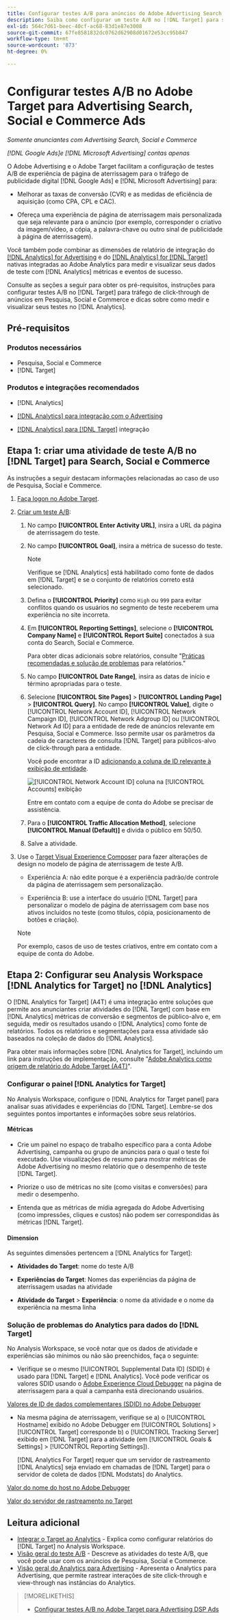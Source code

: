 ```yaml
---
title: Configurar testes A/B para anúncios do Adobe Advertising Search, Social e Commerce no Adobe Target
description: Saiba como configurar um teste A/B no [!DNL Target] para seus [!DNL Google Ads] e [!DNL Microsoft Advertising] anúncios em Search, Social e Commerce.
exl-id: 564c7d61-beec-40cf-ac68-83d1e87e3008
source-git-commit: 67fe8581832dc0762d62908d01672e53cc95b847
workflow-type: tm+mt
source-wordcount: '873'
ht-degree: 0%

---
```


# Configurar testes A/B no Adobe Target para Advertising Search, Social e Commerce Ads

*Somente anunciantes com Advertising Search, Social e Commerce*

*[!DNL Google Ads]e [!DNL Microsoft Advertising] contas apenas*

O Adobe Advertising e o Adobe Target facilitam a configuração de testes A/B de experiência de página de aterrissagem para o tráfego de publicidade digital [!DNL Google Ads] e [!DNL Microsoft Advertising] para:

* Melhorar as taxas de conversão (CVR) e as medidas de eficiência de aquisição (como CPA, CPL e CAC).

* Ofereça uma experiência de página de aterrissagem mais personalizada que seja relevante para o anúncio (por exemplo, corresponder o criativo da imagem/vídeo, a cópia, a palavra-chave ou outro sinal de publicidade à página de aterrissagem).

Você também pode combinar as dimensões de relatório de integração do [[!DNL Analytics] for Advertising](/help/integrations/analytics/overview.md) e do [[!DNL Analytics] for [!DNL Target]](https://experienceleague.adobe.com/docs/target/using/integrate/a4t/a4t.html?lang=pt-BR) nativas integradas ao Adobe Analytics para medir e visualizar seus dados de teste com [!DNL Analytics] métricas e eventos de sucesso.

Consulte as seções a seguir para obter os pré-requisitos, instruções para configurar testes A/B no [!DNL Target] para tráfego de click-through de anúncios em Pesquisa, Social e Commerce e dicas sobre como medir e visualizar seus testes no [!DNL Analytics].

## Pré-requisitos

### Produtos necessários

* Pesquisa, Social e Commerce
* [!DNL Target]

### Produtos e integrações recomendados

* [!DNL Analytics]

* [[!DNL Analytics] para integração com o Advertising](/help/integrations/analytics/overview.md)<!-- necessary for testing view-throughs, which most advertisers want to do -->

* [[!DNL Analytics] para [!DNL Target]](https://experienceleague.adobe.com/docs/target/using/integrate/a4t/a4t.html?lang=pt-BR) integração

## Etapa 1: criar uma atividade de teste A/B no [!DNL Target] para Search, Social e Commerce

As instruções a seguir destacam informações relacionadas ao caso de uso de Pesquisa, Social e Commerce.

1. [Faça logon no Adobe Target](https://experienceleague.adobe.com/docs/target/using/introduction/target-access-from-mac.html?lang=pt-BR).

1. [Criar um teste A/B](https://experienceleague.adobe.com/docs/target/using/activities/abtest/create/test-create-ab.html?lang=pt-BR):

   1. No campo **[!UICONTROL Enter Activity URL]**, insira a URL da página de aterrissagem do teste.

   1. No campo **[!UICONTROL Goal]**, insira a métrica de sucesso do teste.

      >[!NOTE]
      >
      >Verifique se [!DNL Analytics] está habilitado como fonte de dados em [!DNL Target] e se o conjunto de relatórios correto está selecionado.

   1. Defina o **[!UICONTROL Priority]** como `High` ou `999` para evitar conflitos quando os usuários no segmento de teste receberem uma experiência no site incorreta.


   1. Em **[!UICONTROL Reporting Settings]**, selecione o **[!UICONTROL Company Name]** e **[!UICONTROL Report Suite]** conectados à sua conta do Search, Social e Commerce.

      Para obter dicas adicionais sobre relatórios, consulte &quot;[Práticas recomendadas e solução de problemas](https://experienceleague.adobe.com/docs/analytics/analyze/reports-analytics/report-troubleshooting.html?lang=pt-BR) para relatórios.&quot;

   1. No campo **[!UICONTROL Date Range]**, insira as datas de início e término apropriadas para o teste.

   1. Selecione **[!UICONTROL Site Pages]** > **[!UICONTROL Landing Page]** > **[!UICONTROL Query]**. No campo **[!UICONTROL Value]**, digite o [!UICONTROL Network Account ID], [!UICONTROL Network Campaign ID], [!UICONTROL Network Adgroup ID] ou [!UICONTROL Network Ad ID] para a entidade de rede de anúncios relevante em Pesquisa, Social e Commerce. Isso permite usar os parâmetros da cadeia de caracteres de consulta [!DNL Target] para públicos-alvo de click-through para a entidade.

      Você pode encontrar a ID [adicionando a coluna de ID relevante à exibição de entidade](/help/search-social-commerce/common-tasks/data-views/custom-default-views-manage.md).

      ![[!UICONTROL Network Account ID] coluna na [!UICONTROL Accounts] exibição](/help/integrations/assets/target-search-id.png "[!UICONTROL Network Account ID] coluna na [!UICONTROL Accounts] exibição")

      Entre em contato com a equipe de conta do Adobe se precisar de assistência.

   1. Para o **[!UICONTROL Traffic Allocation Method]**, selecione **[!UICONTROL Manual (Default)]** e divida o público em 50/50.

   1. Salve a atividade.

1. Use o [Target Visual Experience Composer](https://experienceleague.adobe.com/docs/target/using/activities/abtest/create/test-create-ab.html?lang=pt-BR) para fazer alterações de design no modelo de página de aterrissagem de teste A/B.

   * Experiência A: não edite porque é a experiência padrão/de controle da página de aterrissagem sem personalização.

   * Experiência B: use a interface do usuário [!DNL Target] para personalizar o modelo de página de aterrissagem com base nos ativos incluídos no teste (como títulos, cópia, posicionamento de botões e criação).

   >[!NOTE]
   >
   >Por exemplo, casos de uso de testes criativos, entre em contato com a equipe de conta do Adobe.

## Etapa 2: Configurar seu Analysis Workspace [!DNL Analytics for Target] no [!DNL Analytics]

O [!DNL Analytics for Target] (A4T) é uma integração entre soluções que permite aos anunciantes criar atividades do [!DNL Target] com base em [!DNL Analytics] métricas de conversão e segmentos de público-alvo e, em seguida, medir os resultados usando o [!DNL Analytics] como fonte de relatórios. Todos os relatórios e segmentações para essa atividade são baseados na coleção de dados do [!DNL Analytics].

Para obter mais informações sobre [!DNL Analytics for Target], incluindo um link para instruções de implementação, consulte &quot;[Adobe Analytics como origem de relatório do Adobe Target (A4T)](https://experienceleague.adobe.com/docs/target/using/integrate/a4t/a4t.html?lang=pt-BR)&quot;.

### Configurar o painel [!DNL Analytics for Target]

No Analysis Workspace, configure o [!DNL Analytics for Target panel] para analisar suas atividades e experiências do [!DNL Target]. Lembre-se dos seguintes pontos importantes e informações sobre seus relatórios.

#### Métricas

* Crie um painel no espaço de trabalho específico para a conta Adobe Advertising, campanha ou grupo de anúncios <!-- only applicable entities? --> para o qual o teste foi executado. Use visualizações de resumo para mostrar métricas de Adobe Advertising no mesmo relatório que o desempenho de teste [!DNL Target].

* Priorize o uso de métricas no site (como visitas e conversões) para medir o desempenho.

* Entenda que as métricas de mídia agregada do Adobe Advertising (como impressões, cliques e custos) não podem ser correspondidas às métricas [!DNL Target].

#### Dimension

As seguintes dimensões pertencem a [!DNL Analytics for Target]:

* **Atividades do Target**: nome do teste A/B

* **Experiências do Target**: Nomes das experiências da página de aterrissagem usadas na atividade

* **Atividade do Target** > **Experiência**: o nome da atividade e o nome da experiência na mesma linha

### Solução de problemas do Analytics para dados do [!DNL Target]

No Analysis Workspace, se você notar que os dados de atividade e experiências são mínimos ou não são preenchidos, faça o seguinte:

* Verifique se o mesmo [!UICONTROL Supplemental Data ID] (SDID) é usado para [!DNL Target] e [!DNL Analytics]. Você pode verificar os valores SDID usando o [Adobe Experience Cloud Debugger](https://experienceleague.adobe.com/docs/target-learn/tutorials/troubleshooting/troubleshoot-with-the-experience-cloud-debugger.html?lang=pt-BR) na página de aterrissagem para a qual a campanha está direcionando usuários.

[Valores de ID de dados complementares (SDID) no Adobe Debugger](/help/integrations/assets/target-troubleshooting-sdid.png)

* Na mesma página de aterrissagem, verifique se a) o [!UICONTROL Hostname] exibido no Adobe Debugger em [!UICONTROL Solutions] > [!UICONTROL Target] corresponde b) o [!UICONTROL Tracking Server] exibido em [!DNL Target] para a atividade (em [!UICONTROL Goals & Settings] > [!UICONTROL Reporting Settings]).

  [!DNL Analytics For Target] requer que um servidor de rastreamento [!DNL Analytics] seja enviado em chamadas de [!DNL Target] para o servidor de coleta de dados [!DNL Modstats] do Analytics.<!-- just "to Analytics?"-->

[Valor do nome do host no Adobe Debugger](/help/integrations/assets/target-troubleshooting-hostname.png)

[Valor do servidor de rastreamento no Target](/help/integrations/assets/target-troubleshooting-tracking-server.png)

## Leitura adicional

* [Integrar o Target ao Analytics](https://experienceleague.adobe.com/docs/target-learn/tutorials/integrations/3.2-target-analytics.html?lang=pt-BR) - Explica como configurar relatórios do [!DNL Target] no Analysis Workspace.
* [Visão geral do teste A/B](https://experienceleague.adobe.com/docs/target/using/activities/abtest/test-ab.html?lang=pt-BR) - Descreve as atividades do teste A/B, que você pode usar com os anúncios de Pesquisa, Social e Commerce.
* [Visão geral do Analytics para Advertising](/help/integrations/analytics/overview.md) - Apresenta o Analytics para Advertising, que permite rastrear interações de site click-through e view-through nas instâncias do Analytics.

>[!MORELIKETHIS]
>
>* [Configurar testes A/B no Adobe Target para Advertising DSP Ads](ab-tests-dsp.md)
